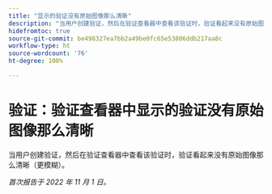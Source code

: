 ```yaml
---
title: "显示的验证没有原始图像那么清晰"
description: "当用户创建验证，然后在验证查看器中查看该验证时，验证看起来没有原始图像那么清晰（更模糊）。"
hidefromtoc: true
source-git-commit: be498327ea7bb2a49be0fc65e53806ddb217aa8c
workflow-type: ht
source-wordcount: '76'
ht-degree: 100%

---
```



# 验证：验证查看器中显示的验证没有原始图像那么清晰

<!--This is on both the WF and WFP TOCs-->

当用户创建验证，然后在验证查看器中查看该验证时，验证看起来没有原始图像那么清晰（更模糊）。

_首次报告于 2022 年 11 月 1 日。_

